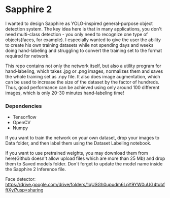 # Sapphire 2
 I wanted to design Sapphire as YOLO-inspired general-purpose object detection system. The key idea here is that in many applications, you don't need multi-class detection - you only need to recognize one type of objects(faces, for example). I especially wanted to give the user the ability to create his own training datasets while not spending days and weeks doing hand-labeling and struggling to convert the training set to the format required for network. 
 
 This repo contains not only the network itself, but also a utility program for hand-labeling, which takes .jpg or .png images, normalizes them and saves the whole training set as .npy file. It also does image augmentation, which can be used to increase the size of the dataset by the factor of hundreds. Thus, good performance can be achieved using only around 100 different images, which is only 20-30 minutes hand-labeling time!

### Dependencies
* Tensorflow
* OpenCV
* Numpy

 If you want to train the network on your own dataset, drop your images to Data folder, and then label them using the Dataset Labeling notebook.
 
 If you want to use pretrained weights, you may download them from here(Github doesn't allow upload files which are more than 25 Mb) and drop them to Saved models folder. Don't forget to update the model name inside the Sapphire 2 Inference file.
 
 Face detector: https://drive.google.com/drive/folders/1qUSGh0upudm6LpY9YW0uUG4tubfftXyi?usp=sharing
